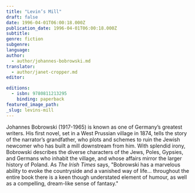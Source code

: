 ```yaml
---
title: "Levin’s Mill"
draft: false
date: 1996-04-01T06:00:18.000Z
publication_date: 1996-04-01T06:00:18.000Z
subtitle:
genre: fiction
subgenre:
language:
author:
  - author/johannes-bobrowski.md
translator:
  - author/janet-cropper.md
editor:

editions:
  - isbn: 9780811213295
    binding: paperback
featured_image_path:
_slug: levins-mill
---
```


Johannes Bobrowski (1917-1965) is known as one of Germany’s greatest writers. His first novel, set in a West Prussian village in 1874, tells the story of the narrator’s grandfather, who plots and schemes to ruin the Jewish newcomer who has built a mill downstream from him. With splendid irony, Bobrowski describes the diverse characters of the Jews, Poles, Gypsies, and Germans who inhabit the village, and whose affairs mirror the larger history of Poland. As _The Irish Times_ says, "Bobrowski has a marvelous ability to evoke the countryside and a vanished way of life… throughout the entire book there is a keen though understated element of humour, as well as a compelling, dream-like sense of fantasy."

